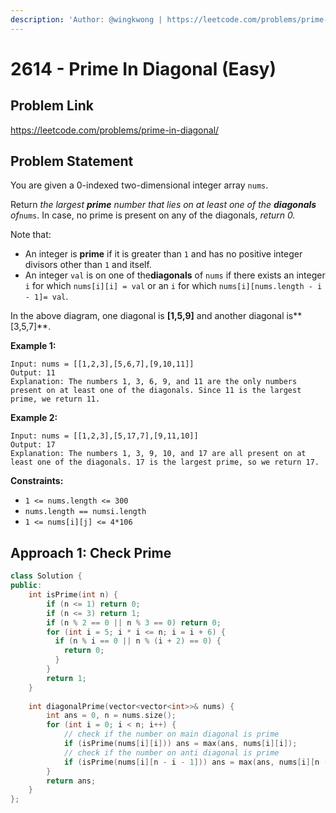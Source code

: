 ```yaml
---
description: 'Author: @wingkwong | https://leetcode.com/problems/prime-in-diagonal/'
---
```


# 2614 - Prime In Diagonal (Easy) 

## Problem Link

https://leetcode.com/problems/prime-in-diagonal/

## Problem Statement

You are given a 0-indexed two-dimensional integer array `nums`.

Return *the largest **prime** number that lies on at least one of the **diagonals** of*`nums`. In case, no prime is present on any of the diagonals, *return 0.*

Note that:

- An integer is **prime** if it is greater than `1` and has no positive integer divisors other than `1` and itself.
- An integer `val` is on one of the**diagonals** of `nums` if there exists an integer `i` for which `nums[i][i] = val` or an `i` for which `nums[i][nums.length - i - 1]= val`.

In the above diagram, one diagonal is **[1,5,9]** and another diagonal is**[3,5,7]**.

**Example 1:**

```
Input: nums = [[1,2,3],[5,6,7],[9,10,11]]
Output: 11
Explanation: The numbers 1, 3, 6, 9, and 11 are the only numbers present on at least one of the diagonals. Since 11 is the largest prime, we return 11.
```

**Example 2:**

```
Input: nums = [[1,2,3],[5,17,7],[9,11,10]]
Output: 17
Explanation: The numbers 1, 3, 9, 10, and 17 are all present on at least one of the diagonals. 17 is the largest prime, so we return 17.
```

**Constraints:**

- `1 <= nums.length <= 300`
- `nums.length == numsi.length`
- `1 <= nums[i][j] <= 4*106`

## Approach 1: Check Prime

<Tabs>
<TabItem value="cpp" label="C++">
<SolutionAuthor name="@wingkwong"/>

```cpp
class Solution {
public:
    int isPrime(int n) {
        if (n <= 1) return 0;
        if (n <= 3) return 1;
        if (n % 2 == 0 || n % 3 == 0) return 0;
        for (int i = 5; i * i <= n; i = i + 6) {
          if (n % i == 0 || n % (i + 2) == 0) {
            return 0;
          }
        } 
        return 1;
    }
    
    int diagonalPrime(vector<vector<int>>& nums) {
        int ans = 0, n = nums.size();
        for (int i = 0; i < n; i++) {
            // check if the number on main diagonal is prime
            if (isPrime(nums[i][i])) ans = max(ans, nums[i][i]);
            // check if the number on anti diagonal is prime
            if (isPrime(nums[i][n - i - 1])) ans = max(ans, nums[i][n - i - 1]);
        }
        return ans;
    }
};
```

</TabItem>
</Tabs>